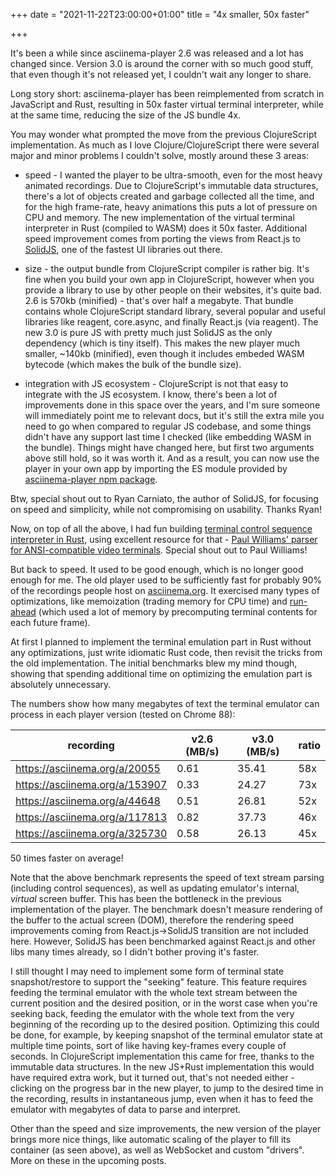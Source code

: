 +++
date = "2021-11-22T23:00:00+01:00"
title = "4x smaller, 50x faster"

+++

It's been a while since asciinema-player 2.6 was released and a lot has changed
since. Version 3.0 is around the corner with so much good stuff, that even though
it's not released yet, I couldn't wait any longer to share.

Long story short: asciinema-player has been reimplemented from scratch in
JavaScript and Rust, resulting in 50x faster virtual terminal interpreter, while
at the same time, reducing the size of the JS bundle 4x.

You may wonder what prompted the move from the previous ClojureScript
implementation. As much as I love Clojure/ClojureScript there were several major
and minor problems I couldn't solve, mostly around these 3 areas:

- speed - I wanted the player to be ultra-smooth, even for the most heavy
animated recordings. Due to ClojureScript's immutable data structures, there's a
lot of objects created and garbage collected all the time, and for the high
frame-rate, heavy animations this puts a lot of pressure on CPU and memory. The
new implementation of the virtual terminal interpreter in Rust (compiled to
WASM) does it 50x faster. Additional speed improvement comes from porting the
views from React.js to [SolidJS](https://www.solidjs.com), one of the fastest UI
libraries out there.

- size - the output bundle from ClojureScript compiler is rather big.  It's fine
when you build your own app in ClojureScript, however when you provide a library to
use by other people on their websites, it's quite bad. 2.6 is 570kb (minified) -
that's over half a megabyte. That bundle contains whole ClojureScript standard
library, several popular and useful libraries like reagent, core.async, and
finally React.js (via reagent). The new 3.0 is pure JS with pretty much just
SolidJS as the only dependency (which is tiny itself). This makes the new player
much smaller, ~140kb (minified), even though it includes embeded WASM bytecode
(which makes the bulk of the bundle size).

- integration with JS ecosystem - ClojureScript is not that easy to integrate
with the JS ecosystem. I know, there's been a lot of improvements done in this
space over the years, and I'm sure someone will immediately point me to relevant
docs, but it's still the extra mile you need to go when compared to regular JS
codebase, and some things didn't have any support last time I checked (like
embedding WASM in the bundle). Things might have changed here, but first two
arguments above still hold, so it was worth it. And as a result, you can now use
the player in your own app by importing the ES module provided by
[asciinema-player npm
package](https://www.npmjs.com/package/asciinema-player/v/3.0.0-beta.4).

Btw, special shout out to Ryan Carniato, the author of SolidJS, for focusing on
speed and simplicity, while not compromising on usability. Thanks Ryan!

Now, on top of all the above, I had fun building [terminal control sequence
interpreter in Rust](https://github.com/asciinema/vt-rs), using excellent
resource for that - [Paul Williams' parser for ANSI-compatible video
terminals](https://www.vt100.net/emu/dec_ansi_parser). Special shout out to Paul
Williams!

But back to speed. It used to be good enough, which is no longer good enough for
me. The old player used to be sufficiently fast for probably 90% of the
recordings people host on [asciinema.org](https://asciinema.org/explore). It
exercised many types of optimizations, like memoization (trading memory for CPU
time) and
[run-ahead](http://ku1ik.com/2017/04/21/lazy-seq-and-request-idle-callback.html)
(which used a lot of memory by precomputing terminal contents for each future
frame).

At first I planned to implement the terminal emulation part in Rust without any
optimizations, just write idiomatic Rust code, then revisit the tricks from the
old implementation. The initial benchmarks blew my mind though, showing that
spending additional time on optimizing the emulation part is absolutely
unnecessary.

The numbers show how many megabytes of text the terminal emulator can process in
each player version (tested on Chrome 88):

| recording                      | v2.6 (MB/s)        | v3.0 (MB/s)       | ratio |
|--------------------------------|--------------------|-------------------|-------|
| https://asciinema.org/a/20055  | 0.61               | 35.41             | 58x   |
| https://asciinema.org/a/153907 | 0.33               | 24.27             | 73x   |
| https://asciinema.org/a/44648  | 0.51               | 26.81             | 52x   |
| https://asciinema.org/a/117813 | 0.82               | 37.73             | 46x   |
| https://asciinema.org/a/325730 | 0.58               | 26.13             | 45x   |

50 times faster on average!

Note that the above benchmark represents the speed of text stream parsing
(including control sequences), as well as updating emulator's internal, _virtual_
screen buffer. This has been the bottleneck in the previous implementation of
the player. The benchmark doesn't measure rendering of the buffer to the actual
screen (DOM), therefore the rendering speed improvements coming from
React.js->SolidJS transition are not included here. However, SolidJS has been
benchmarked against React.js and other libs many times already, so I didn't
bother proving it's faster.

I still thought I may need to implement some form of terminal state
snapshot/restore to support the "seeking" feature. This feature requires feeding
the terminal emulator with the whole text stream between the current position
and the desired position, or in the worst case when you're seeking back, feeding
the emulator with the whole text from the very beginning of the recording up to
the desired position. Optimizing this could be done, for example, by keeping
snapshot of the terminal emulator state at multiple time points, sort of like
having key-frames every couple of seconds. In ClojureScript implementation this
came for free, thanks to the immutable data structures. In the new JS+Rust
implementation this would have required extra work, but it turned out, that's not
needed either - clicking on the progress bar in the new player, to jump to the
desired time in the recording, results in instantaneous jump, even when it has to
feed the emulator with megabytes of data to parse and interpret.

<link rel="stylesheet" type="text/css" href="https://unpkg.com/asciinema-player@3.0.0-beta.4/dist/bundle/asciinema-player.css" />
<div id="demo" class="player"></div>
<script src="https://unpkg.com/asciinema-player@3.0.0-beta.4/dist/bundle/asciinema-player.min.js"></script>
<script>
  AsciinemaPlayer.create('https://asciinema.org/a/20055.cast', document.getElementById('demo'), {
    speed: 3,
    poster: 'npt:9.5'
  });
</script>

Other than the speed and size improvements, the new version of the player brings
more nice things, like automatic scaling of the player to fill its container (as
seen above), as well as WebSocket and custom "drivers". More on these in the
upcoming posts.
